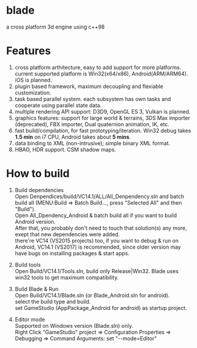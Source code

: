 # blade
a cross platform 3d engine using c++98

# Features
  1. cross platform arthitecture, easy to add support for more platforms. current supported platform is Win32(x64/x86), Android(ARM/ARM64). iOS is planned.  
  2. plugin based framework, maximum decoupling and flexiable customization.  
  3. task based parallel system. each subsystem has own tasks and cooperate using parallel state data.  
  4. multiple rendering API support: D3D9, OpenGL ES 3, Vulkan is planned.  
  5. graphics features: support for large world & terrains, 3DS Max importer (deprecated), FBX importer, Dual quaternion animation, IK, etc.  
  6. fast build/compilation, for fast prototyping/iteration. Win32 debug takes **1.5 min** on i7 CPU, Android takes about **5 mins**.  
  7. data binding to XML (non-intrusive); simple binary XML format.  
  9. HBAO, HDR support. CSM shadow maps.

# How to build
  1. Build dependencies  
    Open Denpendices/build/VC14.1/ALL/All_Denpendency.sln and batch build all (MENU:Build => Batch Build..., press "Selected All" and then "Build").  
    Open All_Dpendency_Android & batch build all if you want to build Android version.  
    After that, you probably don't need to touch that solution(s) any more, exept that new dependencies were added.  
    there're VC14 (VS2015 projects) too, if you want to debug & run on Android, VC14.1 (VS2017) is recommended, since older version may have bugs on installing packages & start apps.  
    
  2. Build tools  
    Open Build/VC14.1/Tools.sln, build only Release|Win32. Blade uses win32 tools to get maximum compatibility.  
    
  3. Build Blade & Run  
    Open Build/VC14.1/Blade.sln (or Blade_Android.sln for android).  
    select the build type and build.  
    set GameStudio (AppPackage_Android for android) as startup project.  
   
   4. Editor mode  
    Supported on Windows version (Blade.sln) only.  
    Right Click "GameStudio" project => Configuration Properties => Debugging => Command Arguments: set "--mode=Editor"  
